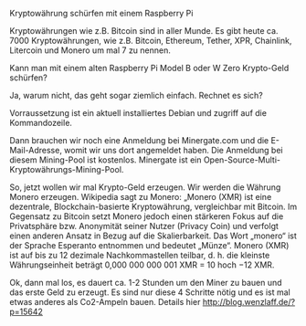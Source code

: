 Kryptowährung schürfen mit einem Raspberry Pi

Kryptowährungen wie z.B. Bitcoin sind in aller Munde. Es gibt heute ca. 7000 Kryptowährungen, wie z.B. Bitcoin, Ethereum, Tether, XPR, Chainlink, Litercoin und Monero um mal 7 zu nennen.

Kann man mit einem alten Raspberry Pi Model B oder W Zero Krypto-Geld schürfen? 

Ja, warum nicht, das geht sogar ziemlich einfach. Rechnet es sich? 

Vorraussetzung ist ein aktuell installiertes Debian und zugriff auf die Kommandozeile.

Dann brauchen wir noch eine Anmeldung bei Minergate.com und die E-Mail-Adresse, womit wir uns dort angemeldet haben. Die Anmeldung bei diesem Mining-Pool ist kostenlos. Minergate ist ein Open-Source-Multi-Kryptowährungs-Mining-Pool.

So, jetzt wollen wir mal Krypto-Geld erzeugen. Wir werden die Währung Monero erzeugen. Wikipedia sagt zu Monero: „Monero (XMR) ist eine dezentrale, Blockchain-basierte Kryptowährung, vergleichbar mit Bitcoin. Im Gegensatz zu Bitcoin setzt Monero jedoch einen stärkeren Fokus auf die Privatsphäre bzw. Anonymität seiner Nutzer (Privacy Coin) und verfolgt einen anderen Ansatz in Bezug auf die Skalierbarkeit. Das Wort „monero“ ist der Sprache Esperanto entnommen und bedeutet „Münze“. Monero (XMR) ist auf bis zu 12 dezimale Nachkommastellen teilbar, d. h. die kleinste Währungseinheit beträgt 0,000 000 000 001 XMR = 10 hoch −12 XMR.

Ok, dann mal los, es dauert ca. 1-2 Stunden um den Miner zu bauen und das erste Geld zu erzeugt. Es sind nur diese 4 Schritte nötig und es ist mal etwas anderes als Co2-Ampeln bauen. Details hier http://blog.wenzlaff.de/?p=15642
